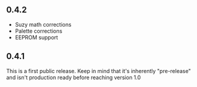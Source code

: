 
## 0.4.2

- Suzy math corrections
- Palette corrections
- EEPROM support

## 0.4.1

This is a first public release.
Keep in mind that it's inherently "pre-release" and isn't production ready before reaching version 1.0
